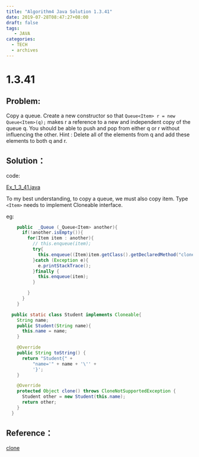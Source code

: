 ```yaml
---
title: "Algorithm4 Java Solution 1.3.41"
date: 2019-07-28T08:47:27+08:00
draft: false
tags:
   - JAVA
categories:
  - TECH
  - archives
---
```



# 1.3.41

## Problem:

Copy a queue. Create a new constructor so that `Queue<Item> r = new Queue<Item>(q);`
makes r a reference to a new and independent copy of the queue q. You should be able to push and pop from either q or r without influencing the other. Hint : Delete all of the elements from q and add these elements to both q and r.

## Solution：

code:

[Ex_1_3_41.java](./Ex_1_3_41.java)

To my best understanding, to copy a queue, we must also copy item.
Type `<Item>` needs to implement Cloneable interface.

eg:

```java
    public  _Queue (_Queue<Item> another){
      if(!another.isEmpty()){
        for(Item item : another){
          // this.enqueue(item);
          try{
            this.enqueue((Item)item.getClass().getDeclaredMethod("clone", null).invoke(item));
          }catch (Exception e){
            e.printStackTrace();
          }finally {
            this.enqueue(item);
          }

        }
      }
    }
```

```java
  public static class Student implements Cloneable{
    String name;
    public Student(String name){
      this.name = name;
    }

    @Override
    public String toString() {
      return "Student{" +
          "name='" + name + '\'' +
          '}';
    }

    @Override
    protected Object clone() throws CloneNotSupportedException {
      Student other = new Student(this.name);
      return other;
    }
  }
```

## Reference：

[clone](https://blog.csdn.net/zhangjg_blog/article/details/18369201)

